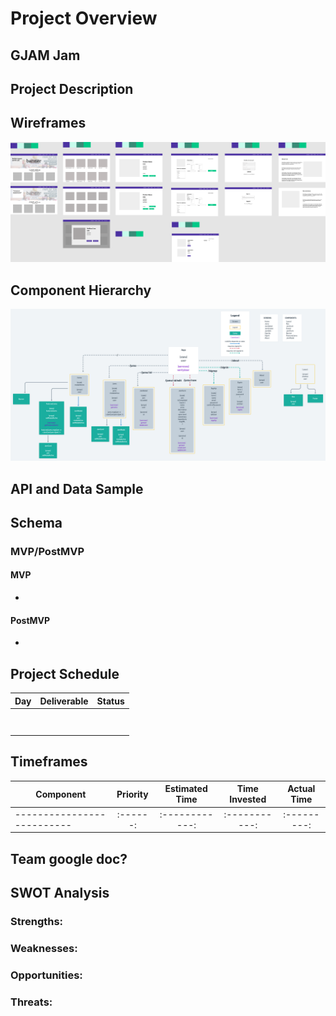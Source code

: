 # Project Overview

## GJAM Jam

## Project Description

## Wireframes

![Wireframe for Site](gjam-team-library.png)

## Component Hierarchy

![Component Hierarchy](gjam-component-hierarchy.png)

## API and Data Sample

## Schema

### MVP/PostMVP

#### MVP

-

#### PostMVP

-

## Project Schedule

| Day | Deliverable | Status |
| --- | ----------- | ------ |
|     |             |        |
|     |             |        |
|     |             |        |
|     |             |        |
|     |             |
|     |             |        |
|     |             |        |
|     |             |        |

## Timeframes

| Component                  | Priority | Estimated Time | Time Invested | Actual Time |
| -------------------------- | :------: | :------------: | :-----------: | :---------: |
| -------------------------- | :------: | :------------: | :-----------: | :---------: |

## Team google doc?

## SWOT Analysis

### Strengths:

### Weaknesses:

### Opportunities:

### Threats:
